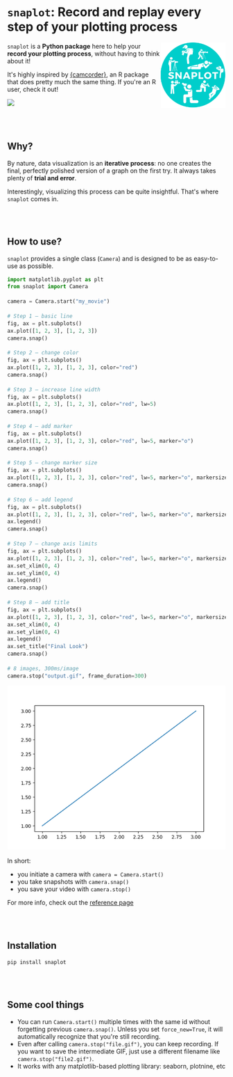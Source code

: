 # `snaplot`: Record and replay every step of your plotting process

<img src="https://github.com/JosephBARBIERDARNAL/static/blob/main/python-libs/snaplot/image.png?raw=true" alt="snaplot logo" align="right" width="150px"/>

`snaplot` is a **Python package** here to help your **record your plotting process**, without having to think about it!

It's highly inspired by [{camcorder}](https://github.com/thebioengineer/camcorder), an R package that does pretty much the same thing. If you're an R user, check it out!

![](docs/example.gif)

<br><br>

## Why?

By nature, data visualization is an **iterative process**: no one creates the final, perfectly polished version of a graph on the first try. It always takes plenty of **trial and error**.

Interestingly, visualizing this process can be quite insightful. That's where `snaplot` comes in.

<br><br>

## How to use?

`snaplot` provides a single class (`Camera`) and is designed to be as easy-to-use as possible.

```python
import matplotlib.pyplot as plt
from snaplot import Camera

camera = Camera.start("my_movie")

# Step 1 — basic line
fig, ax = plt.subplots()
ax.plot([1, 2, 3], [1, 2, 3])
camera.snap()

# Step 2 — change color
fig, ax = plt.subplots()
ax.plot([1, 2, 3], [1, 2, 3], color="red")
camera.snap()

# Step 3 — increase line width
fig, ax = plt.subplots()
ax.plot([1, 2, 3], [1, 2, 3], color="red", lw=5)
camera.snap()

# Step 4 — add marker
fig, ax = plt.subplots()
ax.plot([1, 2, 3], [1, 2, 3], color="red", lw=5, marker="o")
camera.snap()

# Step 5 — change marker size
fig, ax = plt.subplots()
ax.plot([1, 2, 3], [1, 2, 3], color="red", lw=5, marker="o", markersize=15)
camera.snap()

# Step 6 — add legend
fig, ax = plt.subplots()
ax.plot([1, 2, 3], [1, 2, 3], color="red", lw=5, marker="o", markersize=15, label="cookies")
ax.legend()
camera.snap()

# Step 7 — change axis limits
fig, ax = plt.subplots()
ax.plot([1, 2, 3], [1, 2, 3], color="red", lw=5, marker="o", markersize=15, label="cookies")
ax.set_xlim(0, 4)
ax.set_ylim(0, 4)
ax.legend()
camera.snap()

# Step 8 — add title
fig, ax = plt.subplots()
ax.plot([1, 2, 3], [1, 2, 3], color="red", lw=5, marker="o", markersize=15, label="cookies")
ax.set_xlim(0, 4)
ax.set_ylim(0, 4)
ax.legend()
ax.set_title("Final Look")
camera.snap()

# 8 images, 300ms/image
camera.stop("output.gif", frame_duration=300)
```

![](docs/output.gif)

In short:

- you initiate a camera with `camera = Camera.start()`
- you take snapshots with `camera.snap()`
- you save your video with `camera.stop()`

For more info, check out the [reference page](https://y-sunflower.github.io/snaplot/camera/)

<br><br>

## Installation

```bash
pip install snaplot
```

<br><br>

## Some cool things

- You can run `Camera.start()` multiple times with the same id without forgetting previous `camera.snap()`. Unless you set `force_new=True`, it will automatically recognize that you're still recording.
- Even after calling `camera.stop("file.gif")`, you can keep recording. If you want to save the intermediate GIF, just use a different filename like `camera.stop("file2.gif")`.
- It works with any matplotlib-based plotting library: seaborn, plotnine, etc

